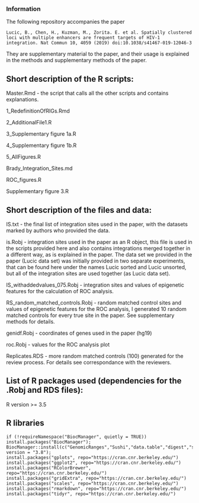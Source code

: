 ### Information  
The following repository accompanies the paper 
```
Lucic, B., Chen, H., Kuzman, M., Zorita. E. et al. Spatially clustered loci with multiple enhancers are frequent targets of HIV-1 integration. Nat Commun 10, 4059 (2019) doi:10.1038/s41467-019-12046-3  
```

They are supplementary material to the paper, and their usage is explained in the methods and supplementary methods of the paper.  

## Short description of the R scripts:  

Master.Rmd - the script that calls all the other scripts and contains explanations.  	 

1_RedefinitionOfRIGs.Rmd	 

2_AdditionalFile1.R	  

3_Supplementary figure 1a.R	  

4_Supplementary figure 1b.R	  

5_AllFigures.R	  

Brady_Integration_Sites.md	   

ROC_figures.R	  

Supplementary figure 3.R	  

## Short description of the files and data:  

IS.txt - the final list of integration sites used in the paper, with the datasets marked by authors who provided the data.	 

is.Robj	- integration sites used in the paper as an R object, this file is used in the scripts provided here and also contains integrations merged together in a different way, as is explained in the paper. The data set we provided in the paper (Lucic data set) was initially provided in two separate experiments, that can be found here under the names Lucic sorted and Lucic unsorted, but all of the integration sites are used together (as Lucic data set).  

IS_withaddedvalues_075.Robj	- integration sites and values of epigenetic features for the calculation of ROC analysis.   

RS_random_matched_controls.Robj	- random matched control sites and values of epigenetic features for the ROC analysis, I generated 10 random matched controls for every true site in the paper. See supplementary methods for details.     

genidf.Robj	- coordinates of genes used in the paper (hg19)   

roc.Robj - values for the ROC analysis plot    

Replicates.RDS - more random matched controls (100) generated for the review process. For details see correspondance with the reviewers.  	 
## List of R packages used (dependencies for the .Robj and RDS files):   
R version >= 3.5  

## R libraries
```{r}
if (!requireNamespace("BiocManager", quietly = TRUE)) install.packages("BiocManager"); BiocManager::install(c("GenomicRanges","Sushi","data.table","digest","stringr","pheatmap"), version = "3.8");
install.packages("gplots", repo="https://cran.cnr.berkeley.edu/")
install.packages("ggplot2", repo="https://cran.cnr.berkeley.edu/")
install.packages("RColorBrewer", repo="https://cran.cnr.berkeley.edu/")
install.packages("gridExtra", repo="https://cran.cnr.berkeley.edu/")
install.packages("scales", repo="https://cran.cnr.berkeley.edu/")
install.packages("rmarkdown", repo="https://cran.cnr.berkeley.edu/")
install.packages("tidyr", repo="https://cran.cnr.berkeley.edu/")
```

